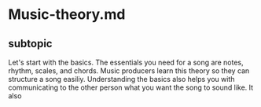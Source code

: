 # Music-theory.md
## subtopic
Let's start with the basics. The essentials you need for a song are notes, rhythm, scales, and chords. Music producers learn this theory so they can structure a song easiliy. Understanding the basics also helps you with communicating to the other person what you want the song to sound like. It also 
